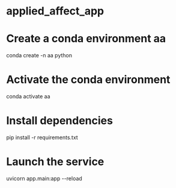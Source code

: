 # applied_affect_app
# Create a conda environment aa
conda create -n aa python
# Activate the conda environment
conda activate aa
# Install dependencies 
pip install -r requirements.txt
# Launch the service
uvicorn app.main:app --reload

